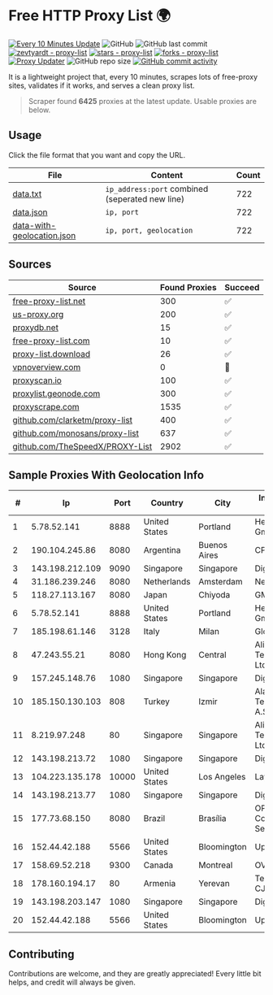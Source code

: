 
# Free HTTP Proxy List 🌍

[![Every 10 Minutes Update](https://github.com/mertguvencli/http-proxy-list/actions/workflows/main.yml/badge.svg?branch=main)](https://github.com/mertguvencli/http-proxy-list/actions/workflows/main.yml)
![GitHub](https://img.shields.io/github/license/mertguvencli/http-proxy-list)
![GitHub last commit](https://img.shields.io/github/last-commit/mertguvencli/http-proxy-list)
[![zevtyardt - proxy-list](https://img.shields.io/static/v1?label=zevtyardt&message=proxy-list&color=blue&logo=github)](https://github.com/zevtyardt/proxy-list "Go to GitHub repo")
[![stars - proxy-list](https://img.shields.io/github/stars/zevtyardt/proxy-list?style=social)](https://github.com/zevtyardt/proxy-list)
[![forks - proxy-list](https://img.shields.io/github/forks/zevtyardt/proxy-list?style=social)](https://github.com/zevtyardt/proxy-list)
[![Proxy Updater](https://github.com/zevtyardt/proxy-list/workflows/Proxy%20Updater/badge.svg)](https://github.com/zevtyardt/proxy-list/actions?query=workflow:"Proxy+Updater")
![GitHub repo size](https://img.shields.io/github/repo-size/zevtyardt/proxy-list)
[![GitHub commit activity](https://img.shields.io/github/commit-activity/m/zevtyardt/proxy-list?logo=commits)](https://github.com/zevtyardt/proxy-list/commits/main)

It is a lightweight project that, every 10 minutes, scrapes lots of free-proxy sites, validates if it works, and serves a clean proxy list.

> Scraper found **6425** proxies at the latest update. Usable proxies are below.

## Usage

Click the file format that you want and copy the URL.

|File|Content|Count|
|----|-------|-----|
|[data.txt](https://raw.githubusercontent.com/mertguvencli/http-proxy-list/main/proxy-list/data.txt)|`ip_address:port` combined (seperated new line)|722|
|[data.json](https://raw.githubusercontent.com/mertguvencli/http-proxy-list/main/proxy-list/data.json)|`ip, port`|722|
|[data-with-geolocation.json](https://raw.githubusercontent.com/mertguvencli/http-proxy-list/main/proxy-list/data-with-geolocation.json)|`ip, port, geolocation`|722|

## Sources

|Source|Found Proxies|Succeed|
|------|-------------|-------|
|[free-proxy-list.net](https://free-proxy-list.net)|300|✅|
|[us-proxy.org](https://www.us-proxy.org)|200|✅|
|[proxydb.net](http://proxydb.net)|15|✅|
|[free-proxy-list.com](https://free-proxy-list.com/?page=&port=&type%5B%5D=http&type%5B%5D=https&up_time=0&search=Search)|10|✅|
|[proxy-list.download](https://www.proxy-list.download/HTTP)|26|✅|
|[vpnoverview.com](https://vpnoverview.com/privacy/anonymous-browsing/free-proxy-servers)|0|🚫|
|[proxyscan.io](https://www.proxyscan.io)|100|✅|
|[proxylist.geonode.com](https://proxylist.geonode.com/api/proxy-list?limit=300&page=1&sort_by=lastChecked&sort_type=desc&protocols=http,https)|300|✅|
|[proxyscrape.com](https://api.proxyscrape.com/v2/?request=displayproxies&protocol=http&timeout=10000&country=all&ssl=all&anonymity=all)|1535|✅|
|[github.com/clarketm/proxy-list](https://raw.githubusercontent.com/clarketm/proxy-list/master/proxy-list-raw.txt)|400|✅|
|[github.com/monosans/proxy-list](https://raw.githubusercontent.com/monosans/proxy-list/main/proxies/http.txt)|637|✅|
|[github.com/TheSpeedX/PROXY-List](https://raw.githubusercontent.com/TheSpeedX/PROXY-List/master/http.txt)|2902|✅|


## Sample Proxies With Geolocation Info

|#|Ip|Port|Country|City|Internet Service Provider|
|-|--|----|-------|----|-------------------------|
|1|5.78.52.141|8888|United States|Portland|Hetzner Online GmbH|
|2|190.104.245.86|8080|Argentina|Buenos Aires|CPS|
|3|143.198.212.109|9090|Singapore|Singapore|DigitalOcean, LLC|
|4|31.186.239.246|8080|Netherlands|Amsterdam|NetSkope Inc|
|5|118.27.113.167|8080|Japan|Chiyoda|GMO Internet, Inc.|
|6|5.78.52.141|8888|United States|Portland|Hetzner Online GmbH|
|7|185.198.61.146|3128|Italy|Milan|Global Router LLC|
|8|47.243.55.21|8080|Hong Kong|Central|Alibaba (US) Technology Co., Ltd.|
|9|157.245.148.76|1080|Singapore|Singapore|DigitalOcean, LLC|
|10|185.150.130.103|808|Turkey|Izmir|Alastyr Telekomunikasyon A.S.|
|11|8.219.97.248|80|Singapore|Singapore|Alibaba (US) Technology Co., Ltd.|
|12|143.198.213.72|1080|Singapore|Singapore|DigitalOcean, LLC|
|13|104.223.135.178|10000|United States|Los Angeles|LayerHost|
|14|143.198.213.77|1080|Singapore|Singapore|DigitalOcean, LLC|
|15|177.73.68.150|8080|Brazil|Brasília|OPENTEL Comércio e Serviços Ltda|
|16|152.44.42.188|5566|United States|Bloomington|UpCloud USA Inc|
|17|158.69.52.218|9300|Canada|Montreal|OVH SAS|
|18|178.160.194.17|80|Armenia|Yerevan|Telecom Armenia CJSC|
|19|143.198.203.147|1080|Singapore|Singapore|DigitalOcean, LLC|
|20|152.44.42.188|5566|United States|Bloomington|UpCloud USA Inc|



## Contributing

Contributions are welcome, and they are greatly appreciated! Every
little bit helps, and credit will always be given.

